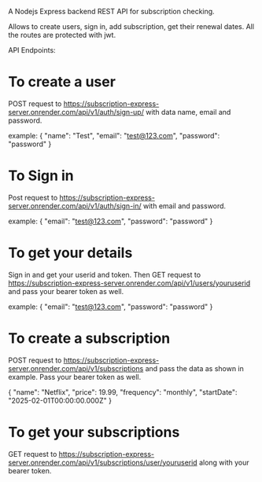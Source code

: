 A Nodejs Express backend REST API for subscription checking.

Allows to create users, sign in, add subscription, get their renewal dates. All the routes are protected with jwt. 

API Endpoints:

# To create a user
POST request to https://subscription-express-server.onrender.com/api/v1/auth/sign-up/ with data name, email and password.

example: 
{
    "name": "Test",
    "email": "test@123.com",
    "password": "password"
}

# To Sign in
Post request to https://subscription-express-server.onrender.com/api/v1/auth/sign-in/ with email and password.

example: 
{
    "email": "test@123.com",
    "password": "password"
}

# To get your details
Sign in and get your userid and token. Then GET request to https://subscription-express-server.onrender.com/api/v1/users/youruserid and pass your bearer token as well.

example: 
{
    "email": "test@123.com",
    "password": "password"
}

# To create a subscription
POST request to  https://subscription-express-server.onrender.com/api/v1/subscriptions and pass the data as shown in example. Pass your bearer token as well.

 {
    "name": "Netflix",
    "price": 19.99,
    "frequency": "monthly",
    "startDate": "2025-02-01T00:00:00.000Z"
}

# To get your subscriptions
GET request to  https://subscription-express-server.onrender.com/api/v1/subscriptions/user/youruserid along with your bearer token.

